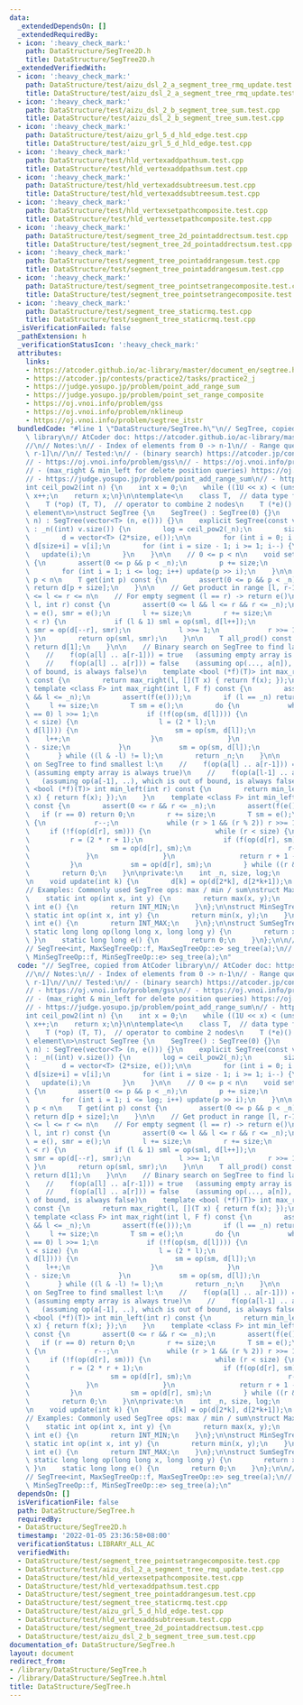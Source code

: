 ```yaml
---
data:
  _extendedDependsOn: []
  _extendedRequiredBy:
  - icon: ':heavy_check_mark:'
    path: DataStructure/SegTree2D.h
    title: DataStructure/SegTree2D.h
  _extendedVerifiedWith:
  - icon: ':heavy_check_mark:'
    path: DataStructure/test/aizu_dsl_2_a_segment_tree_rmq_update.test.cpp
    title: DataStructure/test/aizu_dsl_2_a_segment_tree_rmq_update.test.cpp
  - icon: ':heavy_check_mark:'
    path: DataStructure/test/aizu_dsl_2_b_segment_tree_sum.test.cpp
    title: DataStructure/test/aizu_dsl_2_b_segment_tree_sum.test.cpp
  - icon: ':heavy_check_mark:'
    path: DataStructure/test/aizu_grl_5_d_hld_edge.test.cpp
    title: DataStructure/test/aizu_grl_5_d_hld_edge.test.cpp
  - icon: ':heavy_check_mark:'
    path: DataStructure/test/hld_vertexaddpathsum.test.cpp
    title: DataStructure/test/hld_vertexaddpathsum.test.cpp
  - icon: ':heavy_check_mark:'
    path: DataStructure/test/hld_vertexaddsubtreesum.test.cpp
    title: DataStructure/test/hld_vertexaddsubtreesum.test.cpp
  - icon: ':heavy_check_mark:'
    path: DataStructure/test/hld_vertexsetpathcomposite.test.cpp
    title: DataStructure/test/hld_vertexsetpathcomposite.test.cpp
  - icon: ':heavy_check_mark:'
    path: DataStructure/test/segment_tree_2d_pointaddrectsum.test.cpp
    title: DataStructure/test/segment_tree_2d_pointaddrectsum.test.cpp
  - icon: ':heavy_check_mark:'
    path: DataStructure/test/segment_tree_pointaddrangesum.test.cpp
    title: DataStructure/test/segment_tree_pointaddrangesum.test.cpp
  - icon: ':heavy_check_mark:'
    path: DataStructure/test/segment_tree_pointsetrangecomposite.test.cpp
    title: DataStructure/test/segment_tree_pointsetrangecomposite.test.cpp
  - icon: ':heavy_check_mark:'
    path: DataStructure/test/segment_tree_staticrmq.test.cpp
    title: DataStructure/test/segment_tree_staticrmq.test.cpp
  _isVerificationFailed: false
  _pathExtension: h
  _verificationStatusIcon: ':heavy_check_mark:'
  attributes:
    links:
    - https://atcoder.github.io/ac-library/master/document_en/segtree.html
    - https://atcoder.jp/contests/practice2/tasks/practice2_j
    - https://judge.yosupo.jp/problem/point_add_range_sum
    - https://judge.yosupo.jp/problem/point_set_range_composite
    - https://oj.vnoi.info/problem/gss
    - https://oj.vnoi.info/problem/nklineup
    - https://oj.vnoi.info/problem/segtree_itstr
  bundledCode: "#line 1 \"DataStructure/SegTree.h\"\n// SegTree, copied from AtCoder\
    \ library\n// AtCoder doc: https://atcoder.github.io/ac-library/master/document_en/segtree.html\n\
    //\n// Notes:\n// - Index of elements from 0 -> n-1\n// - Range queries are [l,\
    \ r-1]\n//\n// Tested:\n// - (binary search) https://atcoder.jp/contests/practice2/tasks/practice2_j\n\
    // - https://oj.vnoi.info/problem/gss\n// - https://oj.vnoi.info/problem/nklineup\n\
    // - (max_right & min_left for delete position queries) https://oj.vnoi.info/problem/segtree_itstr\n\
    // - https://judge.yosupo.jp/problem/point_add_range_sum\n// - https://judge.yosupo.jp/problem/point_set_range_composite\n\
    int ceil_pow2(int n) {\n    int x = 0;\n    while ((1U << x) < (unsigned int)(n))\
    \ x++;\n    return x;\n}\n\ntemplate<\n    class T,  // data type for nodes\n\
    \    T (*op) (T, T),  // operator to combine 2 nodes\n    T (*e)() // identity\
    \ element\n>\nstruct SegTree {\n    SegTree() : SegTree(0) {}\n    explicit SegTree(int\
    \ n) : SegTree(vector<T> (n, e())) {}\n    explicit SegTree(const vector<T>& v)\
    \ : _n((int) v.size()) {\n        log = ceil_pow2(_n);\n        size = 1<<log;\n\
    \        d = vector<T> (2*size, e());\n\n        for (int i = 0; i < _n; i++)\
    \ d[size+i] = v[i];\n        for (int i = size - 1; i >= 1; i--) {\n         \
    \   update(i);\n        }\n    }\n\n    // 0 <= p < n\n    void set(int p, T x)\
    \ {\n        assert(0 <= p && p < _n);\n        p += size;\n        d[p] = x;\n\
    \        for (int i = 1; i <= log; i++) update(p >> i);\n    }\n\n    // 0 <=\
    \ p < n\n    T get(int p) const {\n        assert(0 <= p && p < _n);\n       \
    \ return d[p + size];\n    }\n\n    // Get product in range [l, r-1]\n    // 0\
    \ <= l <= r <= n\n    // For empty segment (l == r) -> return e()\n    T prod(int\
    \ l, int r) const {\n        assert(0 <= l && l <= r && r <= _n);\n        T sml\
    \ = e(), smr = e();\n        l += size;\n        r += size;\n        while (l\
    \ < r) {\n            if (l & 1) sml = op(sml, d[l++]);\n            if (r & 1)\
    \ smr = op(d[--r], smr);\n            l >>= 1;\n            r >>= 1;\n       \
    \ }\n        return op(sml, smr);\n    }\n\n    T all_prod() const {\n       \
    \ return d[1];\n    }\n\n    // Binary search on SegTree to find largest r:\n\
    \    //    f(op(a[l] .. a[r-1])) = true   (assuming empty array is always true)\n\
    \    //    f(op(a[l] .. a[r])) = false    (assuming op(..., a[n]), which is out\
    \ of bound, is always false)\n    template <bool (*f)(T)> int max_right(int l)\
    \ const {\n        return max_right(l, [](T x) { return f(x); });\n    }\n   \
    \ template <class F> int max_right(int l, F f) const {\n        assert(0 <= l\
    \ && l <= _n);\n        assert(f(e()));\n        if (l == _n) return _n;\n   \
    \     l += size;\n        T sm = e();\n        do {\n            while (l % 2\
    \ == 0) l >>= 1;\n            if (!f(op(sm, d[l]))) {\n                while (l\
    \ < size) {\n                    l = (2 * l);\n                    if (f(op(sm,\
    \ d[l]))) {\n                        sm = op(sm, d[l]);\n                    \
    \    l++;\n                    }\n                }\n                return l\
    \ - size;\n            }\n            sm = op(sm, d[l]);\n            l++;\n \
    \       } while ((l & -l) != l);\n        return _n;\n    }\n\n    // Binary search\
    \ on SegTree to find smallest l:\n    //    f(op(a[l] .. a[r-1])) = true     \
    \ (assuming empty array is always true)\n    //    f(op(a[l-1] .. a[r-1])) = false\
    \   (assuming op(a[-1], ..), which is out of bound, is always false)\n    template\
    \ <bool (*f)(T)> int min_left(int r) const {\n        return min_left(r, [](T\
    \ x) { return f(x); });\n    }\n    template <class F> int min_left(int r, F f)\
    \ const {\n        assert(0 <= r && r <= _n);\n        assert(f(e()));\n     \
    \   if (r == 0) return 0;\n        r += size;\n        T sm = e();\n        do\
    \ {\n            r--;\n            while (r > 1 && (r % 2)) r >>= 1;\n       \
    \     if (!f(op(d[r], sm))) {\n                while (r < size) {\n          \
    \          r = (2 * r + 1);\n                    if (f(op(d[r], sm))) {\n    \
    \                    sm = op(d[r], sm);\n                        r--;\n      \
    \              }\n                }\n                return r + 1 - size;\n  \
    \          }\n            sm = op(d[r], sm);\n        } while ((r & -r) != r);\n\
    \        return 0;\n    }\n\nprivate:\n    int _n, size, log;\n    vector<T> d;\n\
    \n    void update(int k) {\n        d[k] = op(d[2*k], d[2*k+1]);\n    }\n};\n\n\
    // Examples: Commonly used SegTree ops: max / min / sum\nstruct MaxSegTreeOp {\n\
    \    static int op(int x, int y) {\n        return max(x, y);\n    }\n    static\
    \ int e() {\n        return INT_MIN;\n    }\n};\n\nstruct MinSegTreeOp {\n   \
    \ static int op(int x, int y) {\n        return min(x, y);\n    }\n    static\
    \ int e() {\n        return INT_MAX;\n    }\n};\n\nstruct SumSegTreeOp {\n   \
    \ static long long op(long long x, long long y) {\n        return x + y;\n   \
    \ }\n    static long long e() {\n        return 0;\n    }\n};\n\n// Example\n\
    // SegTree<int, MaxSegTreeOp::f, MaxSegTreeOp::e> seg_tree(a);\n// SegTree<int,\
    \ MinSegTreeOp::f, MinSegTreeOp::e> seg_tree(a);\n"
  code: "// SegTree, copied from AtCoder library\n// AtCoder doc: https://atcoder.github.io/ac-library/master/document_en/segtree.html\n\
    //\n// Notes:\n// - Index of elements from 0 -> n-1\n// - Range queries are [l,\
    \ r-1]\n//\n// Tested:\n// - (binary search) https://atcoder.jp/contests/practice2/tasks/practice2_j\n\
    // - https://oj.vnoi.info/problem/gss\n// - https://oj.vnoi.info/problem/nklineup\n\
    // - (max_right & min_left for delete position queries) https://oj.vnoi.info/problem/segtree_itstr\n\
    // - https://judge.yosupo.jp/problem/point_add_range_sum\n// - https://judge.yosupo.jp/problem/point_set_range_composite\n\
    int ceil_pow2(int n) {\n    int x = 0;\n    while ((1U << x) < (unsigned int)(n))\
    \ x++;\n    return x;\n}\n\ntemplate<\n    class T,  // data type for nodes\n\
    \    T (*op) (T, T),  // operator to combine 2 nodes\n    T (*e)() // identity\
    \ element\n>\nstruct SegTree {\n    SegTree() : SegTree(0) {}\n    explicit SegTree(int\
    \ n) : SegTree(vector<T> (n, e())) {}\n    explicit SegTree(const vector<T>& v)\
    \ : _n((int) v.size()) {\n        log = ceil_pow2(_n);\n        size = 1<<log;\n\
    \        d = vector<T> (2*size, e());\n\n        for (int i = 0; i < _n; i++)\
    \ d[size+i] = v[i];\n        for (int i = size - 1; i >= 1; i--) {\n         \
    \   update(i);\n        }\n    }\n\n    // 0 <= p < n\n    void set(int p, T x)\
    \ {\n        assert(0 <= p && p < _n);\n        p += size;\n        d[p] = x;\n\
    \        for (int i = 1; i <= log; i++) update(p >> i);\n    }\n\n    // 0 <=\
    \ p < n\n    T get(int p) const {\n        assert(0 <= p && p < _n);\n       \
    \ return d[p + size];\n    }\n\n    // Get product in range [l, r-1]\n    // 0\
    \ <= l <= r <= n\n    // For empty segment (l == r) -> return e()\n    T prod(int\
    \ l, int r) const {\n        assert(0 <= l && l <= r && r <= _n);\n        T sml\
    \ = e(), smr = e();\n        l += size;\n        r += size;\n        while (l\
    \ < r) {\n            if (l & 1) sml = op(sml, d[l++]);\n            if (r & 1)\
    \ smr = op(d[--r], smr);\n            l >>= 1;\n            r >>= 1;\n       \
    \ }\n        return op(sml, smr);\n    }\n\n    T all_prod() const {\n       \
    \ return d[1];\n    }\n\n    // Binary search on SegTree to find largest r:\n\
    \    //    f(op(a[l] .. a[r-1])) = true   (assuming empty array is always true)\n\
    \    //    f(op(a[l] .. a[r])) = false    (assuming op(..., a[n]), which is out\
    \ of bound, is always false)\n    template <bool (*f)(T)> int max_right(int l)\
    \ const {\n        return max_right(l, [](T x) { return f(x); });\n    }\n   \
    \ template <class F> int max_right(int l, F f) const {\n        assert(0 <= l\
    \ && l <= _n);\n        assert(f(e()));\n        if (l == _n) return _n;\n   \
    \     l += size;\n        T sm = e();\n        do {\n            while (l % 2\
    \ == 0) l >>= 1;\n            if (!f(op(sm, d[l]))) {\n                while (l\
    \ < size) {\n                    l = (2 * l);\n                    if (f(op(sm,\
    \ d[l]))) {\n                        sm = op(sm, d[l]);\n                    \
    \    l++;\n                    }\n                }\n                return l\
    \ - size;\n            }\n            sm = op(sm, d[l]);\n            l++;\n \
    \       } while ((l & -l) != l);\n        return _n;\n    }\n\n    // Binary search\
    \ on SegTree to find smallest l:\n    //    f(op(a[l] .. a[r-1])) = true     \
    \ (assuming empty array is always true)\n    //    f(op(a[l-1] .. a[r-1])) = false\
    \   (assuming op(a[-1], ..), which is out of bound, is always false)\n    template\
    \ <bool (*f)(T)> int min_left(int r) const {\n        return min_left(r, [](T\
    \ x) { return f(x); });\n    }\n    template <class F> int min_left(int r, F f)\
    \ const {\n        assert(0 <= r && r <= _n);\n        assert(f(e()));\n     \
    \   if (r == 0) return 0;\n        r += size;\n        T sm = e();\n        do\
    \ {\n            r--;\n            while (r > 1 && (r % 2)) r >>= 1;\n       \
    \     if (!f(op(d[r], sm))) {\n                while (r < size) {\n          \
    \          r = (2 * r + 1);\n                    if (f(op(d[r], sm))) {\n    \
    \                    sm = op(d[r], sm);\n                        r--;\n      \
    \              }\n                }\n                return r + 1 - size;\n  \
    \          }\n            sm = op(d[r], sm);\n        } while ((r & -r) != r);\n\
    \        return 0;\n    }\n\nprivate:\n    int _n, size, log;\n    vector<T> d;\n\
    \n    void update(int k) {\n        d[k] = op(d[2*k], d[2*k+1]);\n    }\n};\n\n\
    // Examples: Commonly used SegTree ops: max / min / sum\nstruct MaxSegTreeOp {\n\
    \    static int op(int x, int y) {\n        return max(x, y);\n    }\n    static\
    \ int e() {\n        return INT_MIN;\n    }\n};\n\nstruct MinSegTreeOp {\n   \
    \ static int op(int x, int y) {\n        return min(x, y);\n    }\n    static\
    \ int e() {\n        return INT_MAX;\n    }\n};\n\nstruct SumSegTreeOp {\n   \
    \ static long long op(long long x, long long y) {\n        return x + y;\n   \
    \ }\n    static long long e() {\n        return 0;\n    }\n};\n\n// Example\n\
    // SegTree<int, MaxSegTreeOp::f, MaxSegTreeOp::e> seg_tree(a);\n// SegTree<int,\
    \ MinSegTreeOp::f, MinSegTreeOp::e> seg_tree(a);\n"
  dependsOn: []
  isVerificationFile: false
  path: DataStructure/SegTree.h
  requiredBy:
  - DataStructure/SegTree2D.h
  timestamp: '2022-01-05 23:36:58+08:00'
  verificationStatus: LIBRARY_ALL_AC
  verifiedWith:
  - DataStructure/test/segment_tree_pointsetrangecomposite.test.cpp
  - DataStructure/test/aizu_dsl_2_a_segment_tree_rmq_update.test.cpp
  - DataStructure/test/hld_vertexsetpathcomposite.test.cpp
  - DataStructure/test/hld_vertexaddpathsum.test.cpp
  - DataStructure/test/segment_tree_pointaddrangesum.test.cpp
  - DataStructure/test/segment_tree_staticrmq.test.cpp
  - DataStructure/test/aizu_grl_5_d_hld_edge.test.cpp
  - DataStructure/test/hld_vertexaddsubtreesum.test.cpp
  - DataStructure/test/segment_tree_2d_pointaddrectsum.test.cpp
  - DataStructure/test/aizu_dsl_2_b_segment_tree_sum.test.cpp
documentation_of: DataStructure/SegTree.h
layout: document
redirect_from:
- /library/DataStructure/SegTree.h
- /library/DataStructure/SegTree.h.html
title: DataStructure/SegTree.h
---
```

